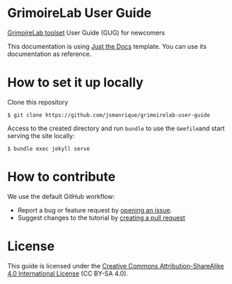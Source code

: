 # GrimoireLab User Guide
[GrimoireLab toolset](https://chaoss.github.io/grimoirelab) User Guide (GUG) for newcomers

This documentation is using [Just the Docs](https://pmarsceill.github.io/just-the-docs/) template. You can use its documentation as reference.


# How to set it up locally

Clone this repository

```
$ git clone https://github.com/jsmanrique/grimoirelab-user-guide
```

Access to the created directory and run `bundle` to use the `Gemfile`and start serving the site locally:

```
$ bundle exec jekyll serve
```


# How to contribute

We use the default GitHub workflow:
* Report a bug or feature request by [opening an issue](https://github.com/jsmanrique/grimoirelab-user-guide/issues/new).
* Suggest changes to the tutorial by [creating a pull request](https://help.github.com/en/github/collaborating-with-issues-and-pull-requests/about-pull-requests)

# License

This guide is licensed under the [Creative Commons Attribution-ShareAlike 4.0 International License](https://creativecommons.org/licenses/by-sa/4.0/) (CC BY-SA 4.0).